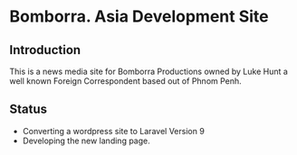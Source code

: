 

# Bomborra. Asia Development Site

## Introduction
This is a news media site for Bomborra Productions owned by Luke Hunt a well known Foreign Correspondent based out of Phnom Penh.

## Status

- Converting a wordpress site to Laravel Version 9
- Developing the new landing page.